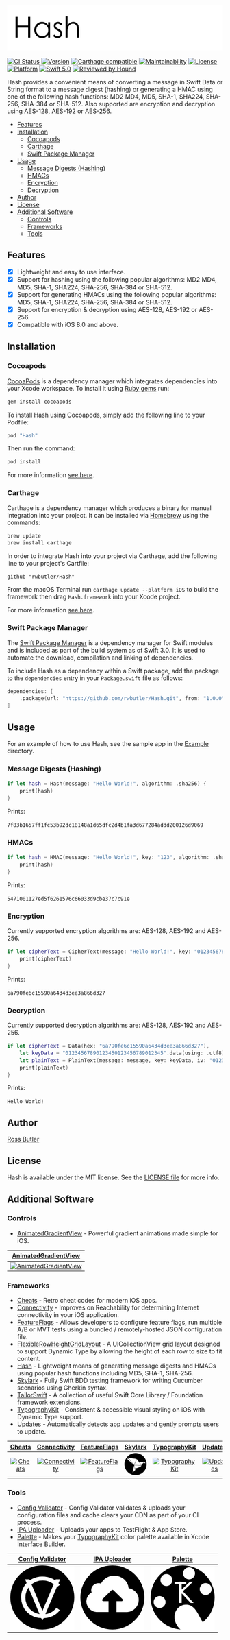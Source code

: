 ![Hash](https://raw.githubusercontent.com/rwbutler/Hash/master/docs/images/hash-banner.png)

[![CI Status](http://img.shields.io/travis/rwbutler/Hash.svg?style=flat)](https://travis-ci.org/rwbutler/Hash)
[![Version](https://img.shields.io/cocoapods/v/Hash.svg?style=flat)](http://cocoapods.org/pods/Hash)
[![Carthage compatible](https://img.shields.io/badge/Carthage-compatible-4BC51D.svg?style=flat)](https://github.com/Carthage/Carthage)
[![Maintainability](https://api.codeclimate.com/v1/badges/c3041fef8e33cc4d00df/maintainability)](https://codeclimate.com/github/rwbutler/Hash/maintainability)
[![License](https://img.shields.io/cocoapods/l/Hash.svg?style=flat)](http://cocoapods.org/pods/Hash)
[![Platform](https://img.shields.io/cocoapods/p/Hash.svg?style=flat)](http://cocoapods.org/pods/Hash)
[![Swift 5.0](https://img.shields.io/badge/Swift-5.0-orange.svg?style=flat)](https://swift.org/)
[![Reviewed by Hound](https://img.shields.io/badge/Reviewed_by-Hound-8E64B0.svg)](https://houndci.com)

Hash provides a convenient means of converting a message in Swift Data or String format to a message digest (hashing) or generating a HMAC using one of the following hash functions: MD2 MD4, MD5, SHA-1, SHA224, SHA-256, SHA-384 or SHA-512. Also supported are encryption and decryption using AES-128, AES-192 or AES-256.

- [Features](#features)
- [Installation](#installation)
	- [Cocoapods](#cocoapods)
	- [Carthage](#carthage)
	- [Swift Package Manager](#swift-package-manager)
- [Usage](#usage)
	- [Message Digests (Hashing)](#message-digests-hashing)
	- [HMACs](#hmacs)
	- [Encryption](#encryption)
	- [Decryption](#decryption)
- [Author](#author)
- [License](#license)
- [Additional Software](#additional-software)
	- [Controls](#controls)
	- [Frameworks](#frameworks)
	- [Tools](#tools)

## Features

- [x] Lightweight and easy to use interface.
- [x] Support for hashing using the following popular algorithms: MD2 MD4, MD5, SHA-1, SHA224, SHA-256, SHA-384 or SHA-512.
- [x] Support for generating HMACs using the following popular algorithms: MD5, SHA-1, SHA224, SHA-256, SHA-384 or SHA-512.
- [x] Support for encryption & decryption using AES-128, AES-192 or AES-256.
- [x] Compatible with iOS 8.0 and above.

## Installation

### Cocoapods

[CocoaPods](http://cocoapods.org) is a dependency manager which integrates dependencies into your Xcode workspace. To install it using [Ruby gems](https://rubygems.org/) run:

```bash
gem install cocoapods
```

To install Hash using Cocoapods, simply add the following line to your Podfile:

```ruby
pod "Hash"
```

Then run the command:

```ruby
pod install
```

For more information [see here](https://cocoapods.org/#getstarted).

### Carthage

Carthage is a dependency manager which produces a binary for manual integration into your project. It can be installed via [Homebrew](https://brew.sh/) using the commands:

```bash
brew update
brew install carthage
```

In order to integrate Hash into your project via Carthage, add the following line to your project's Cartfile:

```ogdl
github "rwbutler/Hash"
```

From the macOS Terminal run `carthage update --platform iOS` to build the framework then drag `Hash.framework` into your Xcode project.

For more information [see here](https://github.com/Carthage/Carthage#quick-start).

### Swift Package Manager

The [Swift Package Manager](https://swift.org/package-manager/) is a dependency manager for Swift modules and is included as part of the build system as of Swift 3.0. It is used to automate the download, compilation and linking of dependencies.

To include Hash as a dependency within a Swift package, add the package to the `dependencies` entry in your `Package.swift` file as follows:

```swift
dependencies: [
    .package(url: "https://github.com/rwbutler/Hash.git", from: "1.0.0")
]
```

## Usage

For an example of how to use Hash, see the sample app in the [Example](./Example) directory.

### Message Digests (Hashing)

```swift
if let hash = Hash(message: "Hello World!", algorithm: .sha256) {
    print(hash)
}
```

Prints:

`7f83b1657ff1fc53b92dc18148a1d65dfc2d4b1fa3d677284addd200126d9069`

### HMACs

```swift
if let hash = HMAC(message: "Hello World!", key: "123", algorithm: .sha1) {
    print(hash)
}
```

Prints:

`‌5471001127ed5f6261576c66033d9cbe37c7c91e`

### Encryption

Currently supported encryption algorithms are: AES-128, AES-192 and AES-256.

```swift
if let cipherText = CipherText(message: "Hello World!", key: "01234567890123450123456789012345", iv: "0123456789012345", algorithm: .aes256) {
    print(cipherText)
}
```

Prints:

`‌6a790fe6c15590a6434d3ee3a866d327`

### Decryption

Currently supported decryption algorithms are: AES-128, AES-192 and AES-256.

```swift
if let cipherText = Data(hex: "6a790fe6c15590a6434d3ee3a866d327"),
	let keyData = "01234567890123450123456789012345".data(using: .utf8) {
    let plainText = PlainText(message: message, key: keyData, iv: "0123456789012345".data(using: .utf8), algorithm: .aes256)
    print(plainText)
}
```

Prints:

`‌Hello World!`

## Author

[Ross Butler](https://github.com/rwbutler)

## License

Hash is available under the MIT license. See the [LICENSE file](./LICENSE) for more info.

## Additional Software

### Controls

* [AnimatedGradientView](https://github.com/rwbutler/AnimatedGradientView) - Powerful gradient animations made simple for iOS.

|[AnimatedGradientView](https://github.com/rwbutler/AnimatedGradientView) |
|:-------------------------:|
|[![AnimatedGradientView](https://raw.githubusercontent.com/rwbutler/AnimatedGradientView/master/docs/images/animated-gradient-view-logo.png)](https://github.com/rwbutler/AnimatedGradientView) 

### Frameworks

* [Cheats](https://github.com/rwbutler/Cheats) - Retro cheat codes for modern iOS apps.
* [Connectivity](https://github.com/rwbutler/Connectivity) - Improves on Reachability for determining Internet connectivity in your iOS application.
* [FeatureFlags](https://github.com/rwbutler/FeatureFlags) - Allows developers to configure feature flags, run multiple A/B or MVT tests using a bundled / remotely-hosted JSON configuration file.
* [FlexibleRowHeightGridLayout](https://github.com/rwbutler/FlexibleRowHeightGridLayout) - A UICollectionView grid layout designed to support Dynamic Type by allowing the height of each row to size to fit content.
* [Hash](https://github.com/rwbutler/Hash) - Lightweight means of generating message digests and HMACs using popular hash functions including MD5, SHA-1, SHA-256.
* [Skylark](https://github.com/rwbutler/Skylark) - Fully Swift BDD testing framework for writing Cucumber scenarios using Gherkin syntax.
* [TailorSwift](https://github.com/rwbutler/TailorSwift) - A collection of useful Swift Core Library / Foundation framework extensions.
* [TypographyKit](https://github.com/rwbutler/TypographyKit) - Consistent & accessible visual styling on iOS with Dynamic Type support.
* [Updates](https://github.com/rwbutler/Updates) - Automatically detects app updates and gently prompts users to update.

|[Cheats](https://github.com/rwbutler/Cheats) |[Connectivity](https://github.com/rwbutler/Connectivity) | [FeatureFlags](https://github.com/rwbutler/FeatureFlags) | [Skylark](https://github.com/rwbutler/Skylark) | [TypographyKit](https://github.com/rwbutler/TypographyKit) | [Updates](https://github.com/rwbutler/Updates) |
|:-------------------------:|:-------------------------:|:-------------------------:|:-------------------------:|:-------------------------:|:-------------------------:|
|[![Cheats](https://raw.githubusercontent.com/rwbutler/Cheats/master/docs/images/cheats-logo.png)](https://github.com/rwbutler/Cheats) |[![Connectivity](https://github.com/rwbutler/Connectivity/raw/master/ConnectivityLogo.png)](https://github.com/rwbutler/Connectivity) | [![FeatureFlags](https://raw.githubusercontent.com/rwbutler/FeatureFlags/master/docs/images/feature-flags-logo.png)](https://github.com/rwbutler/FeatureFlags) | [![Skylark](https://github.com/rwbutler/Skylark/raw/master/SkylarkLogo.png)](https://github.com/rwbutler/Skylark) | [![TypographyKit](https://raw.githubusercontent.com/rwbutler/TypographyKit/master/docs/images/typography-kit-logo.png)](https://github.com/rwbutler/TypographyKit) | [![Updates](https://raw.githubusercontent.com/rwbutler/Updates/master/docs/images/updates-logo.png)](https://github.com/rwbutler/Updates)

### Tools

* [Config Validator](https://github.com/rwbutler/ConfigValidator) - Config Validator validates & uploads your configuration files and cache clears your CDN as part of your CI process.
* [IPA Uploader](https://github.com/rwbutler/IPAUploader) - Uploads your apps to TestFlight & App Store.
* [Palette](https://github.com/rwbutler/TypographyKitPalette) - Makes your [TypographyKit](https://github.com/rwbutler/TypographyKit) color palette available in Xcode Interface Builder.

|[Config Validator](https://github.com/rwbutler/ConfigValidator) | [IPA Uploader](https://github.com/rwbutler/IPAUploader) | [Palette](https://github.com/rwbutler/TypographyKitPalette)|
|:-------------------------:|:-------------------------:|:-------------------------:|
|[![Config Validator](https://raw.githubusercontent.com/rwbutler/ConfigValidator/master/docs/images/config-validator-logo.png)](https://github.com/rwbutler/ConfigValidator) | [![IPA Uploader](https://raw.githubusercontent.com/rwbutler/IPAUploader/master/docs/images/ipa-uploader-logo.png)](https://github.com/rwbutler/IPAUploader) | [![Palette](https://raw.githubusercontent.com/rwbutler/TypographyKitPalette/master/docs/images/typography-kit-palette-logo.png)](https://github.com/rwbutler/TypographyKitPalette)